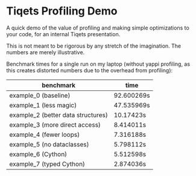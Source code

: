 Tiqets Profiling Demo
=====================

A quick demo of the value of profiling and making simple optimizations to your code, for an internal Tiqets presentation.

This is not meant to be rigorous by any stretch of the imagination. The numbers are merely illustrative.

Benchmark times for a single run on my laptop (without yappi profiling, as this creates distorted numbers due to the overhead from profiling):

| benchmark                          | time       |
|------------------------------------|------------|
| example_0 (baseline)               | 92.600269s |
| example_1 (less magic)             | 47.535969s |
| example_2 (better data structures) | 10.17423s  |
| example_3 (more direct access)     | 8.414011s  |
| example_4 (fewer loops)            | 7.316188s  |
| example_5 (no dataclasses)         | 5.798112s  |
| example_6 (Cython)                 | 5.512598s  |
| example_7 (typed Cython)           | 2.874036s  |
